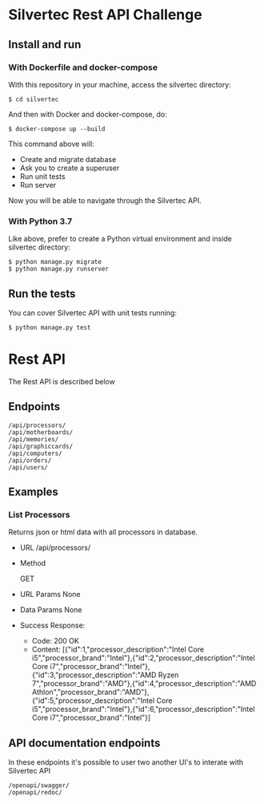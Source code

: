 # Silvertec Rest API Challenge

## Install and run

### With Dockerfile and docker-compose

With this repository in your machine, access the silvertec directory:
    
    $ cd silvertec

And then with Docker and docker-compose, do:

    $ docker-compose up --build

This command above will: 
- Create and migrate database 
- Ask you to create a superuser
- Run unit tests
- Run server

Now you will be able to navigate through the Silvertec API.

### With Python 3.7

Like above, prefer to create a Python virtual environment and inside silvertec directory:

    $ python manage.py migrate
    $ python manage.py runserver


## Run the tests

You can cover Silvertec API with unit tests running:

    $ python manage.py test

# Rest API

The Rest API is described below

## Endpoints

    /api/processors/
    /api/motherboards/
    /api/memories/
    /api/graphiccards/
    /api/computers/
    /api/orders/
    /api/users/

## Examples

### List Processors
Returns json or html data with all processors in database.

- URL
    /api/processors/

- Method

    GET

- URL Params
    None

- Data Params
    None

- Success Response:

    - Code: 200 OK
    - Content: [{"id":1,"processor_description":"Intel Core i5","processor_brand":"Intel"},{"id":2,"processor_description":"Intel   Core i7","processor_brand":"Intel"},{"id":3,"processor_description":"AMD Ryzen 7","processor_brand":"AMD"},{"id":4,"processor_description":"AMD Athlon","processor_brand":"AMD"},{"id":5,"processor_description":"Intel Core i5","processor_brand":"Intel"},{"id":6,"processor_description":"Intel Core i7","processor_brand":"Intel"}]

## API documentation endpoints

In these endpoints it's possible to user two another UI's to interate with Silvertec API

    /openapi/swagger/
    /openapi/redoc/
